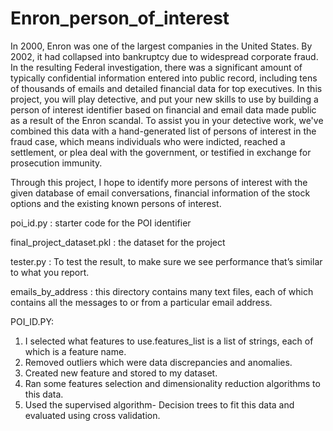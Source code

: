 # Enron_person_of_interest
In 2000, Enron was one of the largest companies in the United States. By 2002, it had collapsed into bankruptcy due to widespread corporate fraud. In the resulting Federal investigation, there was a significant amount of typically confidential information entered into public record, including tens of thousands of emails and detailed financial data for top executives. In this project, you will play detective, and put your new skills to use by building a person of interest identifier based on financial and email data made public as a result of the Enron scandal. To assist you in your detective work, we've combined this data with a hand-generated list of persons of interest in the fraud case, which means individuals who were indicted, reached a settlement, or plea deal with the government, or testified in exchange for prosecution immunity.

Through this project, I hope to identify more persons of interest with the given database of email conversations, financial information of the stock options and the existing known persons of interest.

poi_id.py : starter code for the POI identifier 

final_project_dataset.pkl : the dataset for the project

tester.py : To test the result, to make sure we see performance that’s similar to what you report. 

emails_by_address : this directory contains many text files, each of which contains all the messages to or from a particular email address. 

POI_ID.PY:
1. I selected what features to use.features_list is a list of strings, each of which is a feature name.
2. Removed outliers which were data discrepancies and anomalies.
3. Created new feature and stored to my dataset.
4. Ran some features selection and dimensionality reduction algorithms to this data.
5. Used the supervised algorithm- Decision trees to fit this data and evaluated using cross validation.

